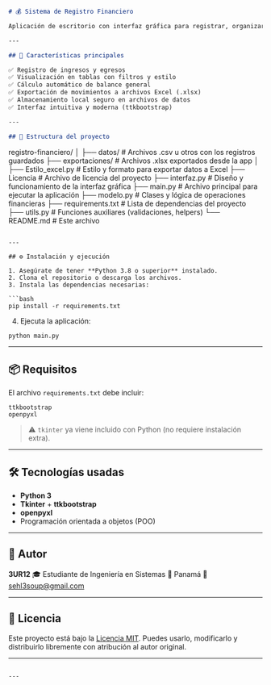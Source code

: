 ```markdown
# 💰 Sistema de Registro Financiero

Aplicación de escritorio con interfaz gráfica para registrar, organizar y exportar movimientos financieros. Desarrollada en **Python** usando **Tkinter** y **ttkbootstrap** para una interfaz moderna.

---

## 🧩 Características principales

✅ Registro de ingresos y egresos  
✅ Visualización en tablas con filtros y estilo  
✅ Cálculo automático de balance general  
✅ Exportación de movimientos a archivos Excel (.xlsx)  
✅ Almacenamiento local seguro en archivos de datos  
✅ Interfaz intuitiva y moderna (ttkbootstrap)

---

## 📁 Estructura del proyecto

```

registro-financiero/
│
├── datos/                  # Archivos .csv u otros con los registros guardados
├── exportaciones/          # Archivos .xlsx exportados desde la app
│
├── Estilo\_excel.py         # Estilo y formato para exportar datos a Excel
├── Licencia                # Archivo de licencia del proyecto
├── interfaz.py             # Diseño y funcionamiento de la interfaz gráfica
├── main.py                 # Archivo principal para ejecutar la aplicación
├── modelo.py               # Clases y lógica de operaciones financieras
├── requirements.txt        # Lista de dependencias del proyecto
├── utils.py                # Funciones auxiliares (validaciones, helpers)
└── README.md               # Este archivo

````

---

## ⚙️ Instalación y ejecución

1. Asegúrate de tener **Python 3.8 o superior** instalado.
2. Clona el repositorio o descarga los archivos.
3. Instala las dependencias necesarias:

```bash
pip install -r requirements.txt
````

4. Ejecuta la aplicación:

```bash
python main.py
```

---

## 📦 Requisitos

El archivo `requirements.txt` debe incluir:

```
ttkbootstrap
openpyxl
```

> ⚠️ `tkinter` ya viene incluido con Python (no requiere instalación extra).

---

## 🛠 Tecnologías usadas

* **Python 3**
* **Tkinter** + **ttkbootstrap**
* **openpyxl**
* Programación orientada a objetos (POO)

---

## 👤 Autor

**3UR12**
🎓 Estudiante de Ingeniería en Sistemas
📍 Panamá
📧 [sehl3soup@gmail.com](mailto:sehl3soup@gmail.com)

---

## 📜 Licencia

Este proyecto está bajo la [Licencia MIT](./Licencia). Puedes usarlo, modificarlo y distribuirlo libremente con atribución al autor original.

---


```

---

```
